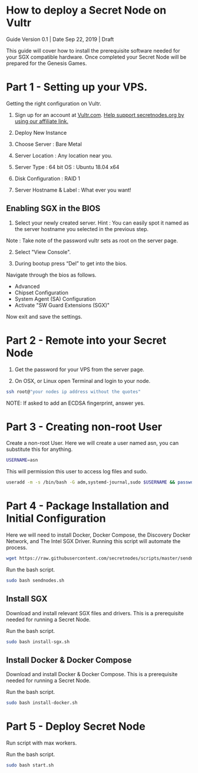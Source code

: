 # How to deploy a Secret Node on Vultr
Guide Version 0.1 | Date Sep 22, 2019 | Draft

This guide will cover how to install the prerequisite software needed for your SGX compatible hardware. Once completed your Secret Node will be prepared for the Genesis Games.

# Part 1 - Setting up your VPS.
Getting the right configuration on Vultr.

1. Sign up for an account at [Vultr.com](https://www.vultr.com). [Help support secretnodes.org by using our affiliate link.](https://www.vultr.com/?ref=8255176)

2. Deploy New Instance

3. Choose Server : Bare Metal

4. Server Location : Any location near you.

5. Server Type : 64 bit OS : Ubuntu 18.04 x64

6. Disk Configuration : RAID 1

7. Server Hostname & Label : What ever you want!

## Enabling SGX in the BIOS

1. Select your newly created server. Hint : You can easily spot it named as the server hostname you selected in the previous step.

Note : Take note of the password vultr sets as root on the server page.

2. Select "View Console".

3. During bootup press “Del” to get into the bios.

Navigate through the bios as follows.
*  Advanced
* Chipset Configuration
* System Agent (SA) Configuration
* Activate "SW Guard Extensions (SGX)"

Now exit and save the settings.

# Part 2 - Remote into your Secret Node

1. Get the password for your VPS from the server page.

2. On OSX, or Linux open Terminal and login to your node. 

```bash
ssh root@"your nodes ip address without the quotes"
```

NOTE: If asked to add an ECDSA fingerprint, answer yes.

# Part 3 - Creating non-root User

Create a non-root User. Here we will create a user named asn, you can substitute this for anything.
```bash
USERNAME=asn
```

This will permission this user to access log files and sudo.
```bash
useradd -m -s /bin/bash -G adm,systemd-journal,sudo $USERNAME && passwd $USERNAME
```

# Part 4 - Package Installation and Initial Configuration

Here we will need to install Docker, Docker Compose, the Discovery Docker Network, and The Intel SGX Driver. Running this script will automate the process.

```bash
wget https://raw.githubusercontent.com/secretnodes/scripts/master/sendnodes.sh
```

Run the bash script.
```bash
sudo bash sendnodes.sh
```

## Install SGX

Download and install relevant SGX files and drivers. This is a prerequisite needed for running a Secret Node.

Run the bash script.
```bash
sudo bash install-sgx.sh
```

## Install Docker & Docker Compose

Download and install Docker & Docker Compose. This is a prerequisite needed for running a Secret Node.

Run the bash script.
```bash
sudo bash install-docker.sh
```

# Part 5 - Deploy Secret Node

Run script with max workers.

Run the bash script.
```bash
sudo bash start.sh
```